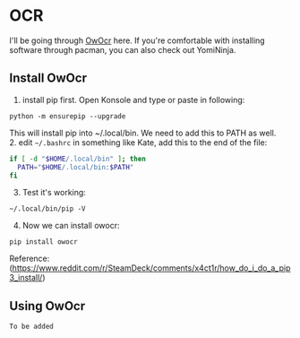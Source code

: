 # OCR
I'll be going through [OwOcr](https://github.com/AuroraWright/owocr) here. If you're comfortable with installing software through pacman, you can also check out YomiNinja.

## Install OwOcr
1. install pip first. Open Konsole and type or paste in following:
```console
python -m ensurepip --upgrade
```
This will install pip into ~/.local/bin. We need to add this to PATH as well.   
2. edit `~/.bashrc` in something like Kate, add this to the end of the file:
```bash
if [ -d "$HOME/.local/bin" ]; then
  PATH="$HOME/.local/bin:$PATH"
fi
```
3. Test it's working:
```console
~/.local/bin/pip -V
```
4. Now we can install owocr:
```
pip install owocr
```

Reference: (https://www.reddit.com/r/SteamDeck/comments/x4ct1r/how_do_i_do_a_pip3_install/)

## Using OwOcr
`To be added`
